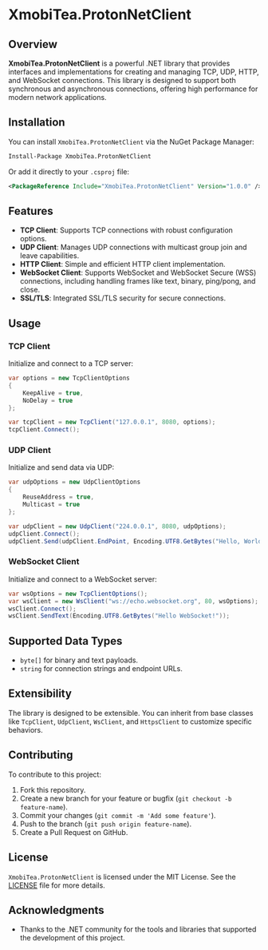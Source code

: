 # XmobiTea.ProtonNetClient

## Overview
**XmobiTea.ProtonNetClient** is a powerful .NET library that provides interfaces and implementations for creating and managing TCP, UDP, HTTP, and WebSocket connections. This library is designed to support both synchronous and asynchronous connections, offering high performance for modern network applications.

## Installation
You can install `XmobiTea.ProtonNetClient` via the NuGet Package Manager:

```bash
Install-Package XmobiTea.ProtonNetClient
```

Or add it directly to your `.csproj` file:

```xml
<PackageReference Include="XmobiTea.ProtonNetClient" Version="1.0.0" />
```

## Features
- **TCP Client**: Supports TCP connections with robust configuration options.
- **UDP Client**: Manages UDP connections with multicast group join and leave capabilities.
- **HTTP Client**: Simple and efficient HTTP client implementation.
- **WebSocket Client**: Supports WebSocket and WebSocket Secure (WSS) connections, including handling frames like text, binary, ping/pong, and close.
- **SSL/TLS**: Integrated SSL/TLS security for secure connections.

## Usage
### TCP Client
Initialize and connect to a TCP server:

```csharp
var options = new TcpClientOptions
{
    KeepAlive = true,
    NoDelay = true
};

var tcpClient = new TcpClient("127.0.0.1", 8080, options);
tcpClient.Connect();
```

### UDP Client
Initialize and send data via UDP:

```csharp
var udpOptions = new UdpClientOptions
{
    ReuseAddress = true,
    Multicast = true
};

var udpClient = new UdpClient("224.0.0.1", 8080, udpOptions);
udpClient.Connect();
udpClient.Send(udpClient.EndPoint, Encoding.UTF8.GetBytes("Hello, World!"));
```

### WebSocket Client
Initialize and connect to a WebSocket server:

```csharp
var wsOptions = new TcpClientOptions();
var wsClient = new WsClient("ws://echo.websocket.org", 80, wsOptions);
wsClient.Connect();
wsClient.SendText(Encoding.UTF8.GetBytes("Hello WebSocket!"));
```

## Supported Data Types
- `byte[]` for binary and text payloads.
- `string` for connection strings and endpoint URLs.

## Extensibility
The library is designed to be extensible. You can inherit from base classes like `TcpClient`, `UdpClient`, `WsClient`, and `HttpsClient` to customize specific behaviors.

## Contributing
To contribute to this project:
1. Fork this repository.
2. Create a new branch for your feature or bugfix (`git checkout -b feature-name`).
3. Commit your changes (`git commit -m 'Add some feature'`).
4. Push to the branch (`git push origin feature-name`).
5. Create a Pull Request on GitHub.

## License
`XmobiTea.ProtonNetClient` is licensed under the MIT License. See the [LICENSE](LICENSE) file for more details.

## Acknowledgments
- Thanks to the .NET community for the tools and libraries that supported the development of this project.
